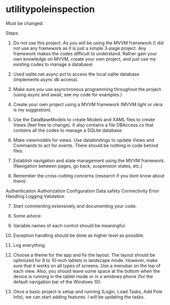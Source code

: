 # utilitypoleinspection

Must be changed:

Steps:

1. Do not use this project. As you will be using the MVVM framework.(I did not use any framework as it is just a simple 3-page project. Any framework makes the codes difficult to understand. Rather gain your own knowledge on MVVM, create your own project, and just use my existing codes to manage a database)

2. Used sqlite.net.async pcl to access the local sqlite database (implements async db access).

3. Make sure you use asynchronous programming throughout the project. (using async and await, see my code for examples.)

2. Create your own project using a MVVM framework (MVVM light or okra is my suggestion).

3. Use the DataBaseModels to create Models and XAML files to create Views (feel free to change). It also contains a file DBAccess.cs that contains all the codes to manage a SQLite database. 

4. Make viewmodels for views. Use databindings to update Views and Commands to act for events. There should be nothing in code behind files.

5. Establish navigation and state management using the MVVM framework. (Navigation between pages, go back, suspension states, etc.)

6. Remember the cross-cutting concerns (research if you dont know about them): 

Authentication
Authorization
Configuration
Data safety
Connectivity
Error Handling
Logging
Validation

7. Start commenting extensively and documenting your code.

8. Some advice:

1. Variable names of each control should be meaningful.
2. Exception handling should be done as higher level as possible.
3. Log everything.

9. Choose a theme for the app and fix the layout. The layout should be optimized for 8 to 10-inch tablets in landscape mode. However, make sure that it works on all types of screens. Use a menubar on the top of each view. Also, you should leave some space at the bottom when the device is running in the tablet mode or in a windows phone (for the default navigation bar of the Windows 10).

5. Once a basic project is setup and running (Login, Load Tasks, Add Pole Info), we can start adding features. I will be updating the tasks.
